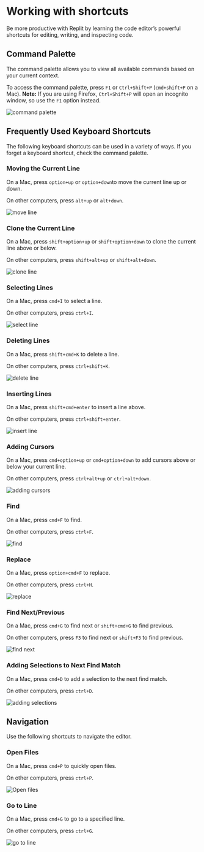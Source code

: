 # Working with shortcuts

Be more productive with Replit by learning the code editor’s powerful shortcuts for editing, writing, and inspecting code.

## Command Palette

The command palette allows you to view all available commands based on your current context. 

To access the command palette, press `F1` or `Ctrl+Shift+P` (`cmd+shift+P` on a Mac). **Note:** If you are using Firefox, `Ctrl+Shift+P` will open an incognito window, so use the `F1` option instead.

![command palette](/images/repls/editor/command_palette.gif)

## Frequently Used Keyboard Shortcuts

The following keyboard shortcuts can be used in a variety of ways. If you forget a keyboard shortcut, check the command palette.

### Moving the Current Line

On a Mac, press `option+up` or `option+down`to move the current line up or down. 

On other computers, press `alt+up` or `alt+down`.

![move line](/images/repls/editor/move_line.gif)

### Clone the Current Line

On a Mac, press `shift+option+up` or `shift+option+down` to clone the current line above or below.

On other computers, press `shift+alt+up` or `shift+alt+down`.

![clone line](/images/repls/editor/clone_line.gif)

### Selecting Lines

On a Mac, press `cmd+I` to select a line. 

On other computers, press `ctrl+I`.

![select line](/images/repls/editor/select_line.gif)

### Deleting Lines

On a Mac, press `shift+cmd+K` to delete a line.

On other computers, press `ctrl+shift+K`.

![delete line](/images/repls/editor/delete_line.gif)

### Inserting Lines

On a Mac, press `shift+cmd+enter` to insert a line above.

On other computers, press `ctrl+shift+enter`.

![insert line](/images/repls/editor/insert_line.gif)

### Adding Cursors

On a Mac, press `cmd+option+up` or `cmd+option+down` to add cursors above or below your current line. 

On other computers, press `ctrl+alt+up` or `ctrl+alt+down`.

![adding cursors](/images/repls/editor/adding_cursors.gif)

### Find

On a Mac, press `cmd+F` to find.

On other computers, press `ctrl+F`.

![find](/images/repls/editor/find.gif)

### Replace

On a Mac, press `option+cmd+F` to replace.

On other computers, press `ctrl+H`.

![replace](/images/repls/editor/replace.gif)

### Find Next/Previous

On a Mac, press `cmd+G` to find next or `shift+cmd+G` to find previous.

On other computers, press `F3` to find next or `shift+F3` to find previous.

![find next](/images/repls/editor/find_next.gif)

### Adding Selections to Next Find Match

On a Mac, press `cmd+D` to add a selection to the next find match.

On other computers, press `ctrl+D`.

![adding selections](/images/repls/editor/adding_selections.gif)

## Navigation

Use the following shortcuts to navigate the editor.

### Open Files

On a Mac, press `cmd+P` to quickly open files.

On other computers, press `ctrl+P`.

![Open files](/images/repls/editor/open_files.gif)

### Go to Line

On a Mac, press `cmd+G` to go to a specified line.

On other computers, press `ctrl+G`.

![go to line](/images/repls/editor/go_to_line.gif)

